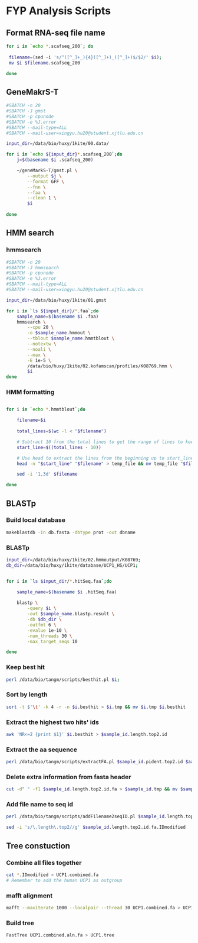 # FYP Analysis Scripts

## Format RNA-seq file name

```bash
for i in `echo *.scafseq_200`; do
 
 filename=(sed -i 's/^([^_]+_){4}([^_]+)_([^_]+)$/$2/' $i);
 mv $i $filename.scafseq_200

done
```

## GeneMakrS-T

```bash
#SBATCH -n 20
#SBATCH -J gmst
#SBATCH -p cpunode
#SBATCH -e %J.error
#SBATCH --mail-type=ALL
#SBATCH --mail-user=xingyu.hu20@student.xjtlu.edu.cn

input_dir=/data/bio/huxy/1kite/00.data/

for i in `echo ${input_dir}*.scafseq_200`;do
    j=$(basename $i .scafseq_200)

    ~/geneMarkS-T/gmst.pl \
        --output $j \
        --format GFF \
        --fnn \
        --faa \
        --clean 1 \
        $i
        
done
```

## HMM search

### hmmsearch

```bash
#SBATCH -n 20
#SBATCH -J hmmsearch
#SBATCH -p cpunode
#SBATCH -e %J.error
#SBATCH --mail-type=ALL
#SBATCH --mail-user=xingyu.hu20@student.xjtlu.edu.cn

input_dir=/data/bio/huxy/1kite/01.gmst

for i in `ls ${input_dir}/*.faa`;do
    sample_name=$(basename $i .faa)
    hmmsearch \
        --cpu 20 \
        -o $sample_name.hmmout \
        --tblout $sample_name.hmmtblout \
        --notextw \
        --noali \
        --max \
        -E 1e-5 \
        /data/bio/huxy/1kite/02.kofamscan/profiles/K08769.hmm \
        $i
done
```

### HMM formatting

```bash

for i in `echo *.hmmtblout`;do

    filename=$i
    
    total_lines=$(wc -l < "$filename")

    # Subtract 10 from the total lines to get the range of lines to keep
    start_line=$((total_lines - 10))

    # Use head to extract the lines from the beginning up to start_line and overwrite the original file
    head -n "$start_line" "$filename" > temp_file && mv temp_file "$filename"

    sed -i '1,3d' $filename

done
```

## BLASTp

### Build local database

```bash
makeblastdb -in db.fasta -dbtype prot -out dbname
```

### BLASTp

```bash
input_dir=/data/bio/huxy/1kite/02.hmmoutput/K08769;
db_dir=/data/bio/huxy/1kite/database/UCP1_HS/UCP1;


for i in `ls $input_dir/*.hitSeq.faa`;do

    sample_name=$(basename $i .hitSeq.faa)
    
    blastp \
        -query $i \
        -out $sample_name.blastp.result \
        -db $db_dir \
        -outfmt 6 \
        -evalue 1e-10 \
        -num_threads 30 \
        -max_target_seqs 10

done
```

### Keep best hit

```bash
perl /data/bio/tangm/scripts/besthit.pl $i;
```

### Sort by length

```bash
sort -t $'\t' -k 4 -r -n $i.besthit > $i.tmp && mv $i.tmp $i.besthit
```

### Extract the highest two hits' ids
    
```bash
awk 'NR<=2 {print $1}' $i.besthit > $sample_id.length.top2.id
```

### Extract the aa sequence

```bash
perl /data/bio/tangm/scripts/extractFA.pl $sample_id.pident.top2.id $aa_dir/$sample_id.faa
```

### Delete extra information from fasta header

```bash
cut -d" " -f1 $sample_id.length.top2.id.fa > $sample_id.tmp && mv $sample_id.tmp $sample_id.length.top2.id.fa
```

### Add file name to seq id

```bash
perl /data/bio/tangm/scripts/addFilename2seqID.pl $sample_id.length.top2.id.fa

sed -i 's/\.length\.top2//g' $sample_id.length.top2.id.fa.IDmodified
```

## Tree constuction

### Combine all files together

```bash
cat *.IDmodified > UCP1.combined.fa
# Remember to add the human UCP1 as outgroup
```

### mafft alignment

```bash
mafft --maxiterate 1000 --localpair --thread 30 UCP1.combined.fa > UCP1.combined.aln.fa
```

### Build tree

```bash
FastTree UCP1.combined.aln.fa > UCP1.tree
```
